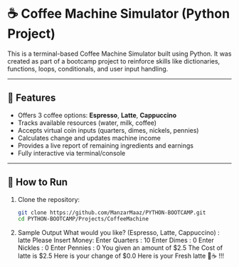 # ☕️ Coffee Machine Simulator (Python Project)

This is a terminal-based Coffee Machine Simulator built using Python. 
It was created as part of a bootcamp project to reinforce skills like dictionaries, functions, loops, conditionals, and user input handling.

---

## 🔧 Features

- Offers 3 coffee options: **Espresso**, **Latte**, **Cappuccino**
- Tracks available resources (water, milk, coffee)
- Accepts virtual coin inputs (quarters, dimes, nickels, pennies)
- Calculates change and updates machine income
- Provides a live report of remaining ingredients and earnings
- Fully interactive via terminal/console

---

## 🚀 How to Run

1. Clone the repository:
   ```bash
   git clone https://github.com/ManzarMaaz/PYTHON-BOOTCAMP.git
   cd PYTHON-BOOTCAMP/Projects/CoffeeMachine

2. Sample Output
What would you like? (Espresso, Latte, Cappuccino) : latte
Please Insert Money:
Enter Quarters : 10
Enter Dimes : 0
Enter Nickles : 0
Enter Pennies : 0
You given an amount of $2.5
The Cost of latte is $2.5
Here is your change of $0.0
Here is your Fresh latte 🥤☕️ !!!

